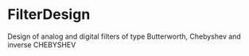 # FilterDesign
Design of analog and digital filters of type Butterworth, Chebyshev and inverse CHEBYSHEV
